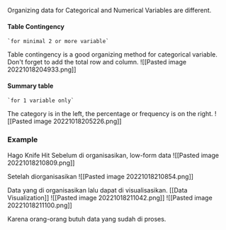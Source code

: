Organizing data for Categorical and Numerical Variables are different.

#### Table Contingency
	`for minimal 2 or more variable`
Table contingency is a good organizing method for categorical variable. Don't forget to add the total row and column.
![[Pasted image 20221018204933.png]]

#### Summary table
	`for 1 variable only`
The category is in the left, the percentage or frequency is on the right.
![[Pasted image 20221018205226.png]]

### Example
Hago Knife Hit
Sebelum di organisasikan, low-form data
![[Pasted image 20221018210809.png]]

Setelah diorganisasikan
![[Pasted image 20221018210854.png]]

Data yang di organisasikan lalu dapat di visualisasikan. [[Data Visualization]]
![[Pasted image 20221018211042.png]] ![[Pasted image 20221018211100.png]]

Karena orang-orang butuh data yang sudah di proses.